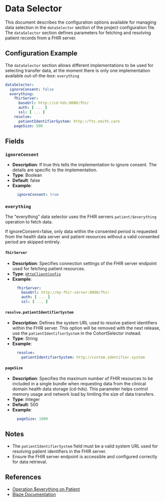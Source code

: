 # Data Selector <Badge type="tip" text="Clinical Domain Agent" /> <Badge type="warning" text="Since 5.0" />

This document describes the configuration options available for managing data selection in the
`dataSelector` section of the project configuration file. The `dataSelector` section defines
parameters for fetching and resolving patient records from a FHIR server.

## Configuration Example

The `dataSelector` section allows different implementations to be used for selecting transfer data,
at the moment there is only one implementation available out-of-the-box: `everything`

```yaml
dataSelector:
  ignoreConsent: false
  everything:
    fhirServer:
      baseUrl: http://cd-hds:8080/fhir
      auth: [ ... ]
      ssl: [ ... ]
    resolve:
      patientIdentifierSystem: http://fts.smith.care
    pageSize: 500
```

## Fields

### `ignoreConsent` <Badge type="tip" text="Optional" /> <Badge type="warning" text="Since 5.3" />

* **Description**: If true this tells the implementation to ignore consent.
  The details are specific to the implementation.
* **Type**: Boolean
* **Default**: false
* **Example**:
  ```yaml
    ignoreConsent: true
  ```

### `everything` <Badge type="warning" text="Since 5.0" />

The "everything" data selector uses the FHIR servers `patient/$everything` operation to fetch data.

If ignoreConsent=false, only data within the consented period is requested from the health data
server and patient resources without a valid consented period are skipped entirely.

#### `fhirServer` <Badge type="warning" text="Since 5.0" />

* **Description**: Specifies connection settings of the FHIR server endpoint used for fetching
  patient resources.
* **Type**: [`HttpClientConfig`](../types/HttpClientConfig)
* **Example**:
  ```yaml
    fhirServer:
      baseUrl: http://my-fhir-server:8080/fhir
      auth: [ ... ]
      ssl: [ ... ]
  ```

#### `resolve.patientIdentifierSystem` <Badge type="danger" text="Deprecated" /> <Badge type="warning" text="Since 5.0" />

* **Description**: Defines the system URL used to resolve patient identifiers within the FHIR
  server. This option will be removed with the next release, use the `patientIdentifierSystem` in 
  the CohortSelector instead.
* **Type**: String
* **Example**:
  ```yaml
    resolve:
      patientIdentifierSystem: http://custom.identifier.system
  ```

#### `pageSize` <Badge type="tip" text="Optional" /> <Badge type="warning" text="Since 5.1" />

* **Description**: Specifies the maximum number of FHIR resources to be included in a single bundle
  when requesting data from the clinical domain health data storage (cd-hds).
  This parameter helps control memory usage and network load by limiting the size of data transfers.
* **Type**: Integer
* **Default**: 500
* **Example**:
  ```yaml
    pageSize: 1000

## Notes

* The `patientIdentifierSystem` field must be a valid system URL used for resolving patient
  identifiers in the FHIR server.
* Ensure the FHIR server endpoint is accessible and configured correctly for data retrieval.

## References

* [Operation $everything on Patient](https://www.hl7.org/fhir/R4/patient-operation-everything.html)
* [Blaze Documentation](https://samply.github.io/blaze/api/operation-patient-everything)
